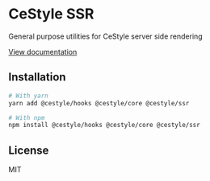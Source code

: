 # CeStyle SSR

General purpose utilities for CeStyle server side rendering

[View documentation](https://cestyle.dev/)

## Installation

```sh
# With yarn
yarn add @cestyle/hooks @cestyle/core @cestyle/ssr

# With npm
npm install @cestyle/hooks @cestyle/core @cestyle/ssr
```

## License

MIT
